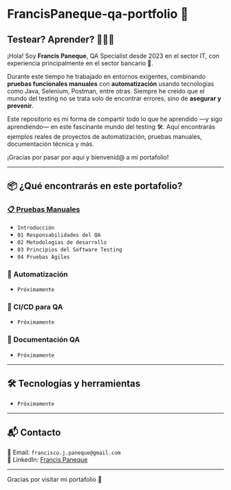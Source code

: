 # FrancisPaneque-qa-portfolio 🎯

## Testear? Aprender? 💁🏽‍♂️

¡Hola! Soy **Francis Paneque**, QA Specialist desde 2023 en el sector IT, con experiencia principalmente en el sector bancario 🏦.

Durante este tiempo he trabajado en entornos exigentes, combinando **pruebas funcionales manuales** con **automatización** usando tecnologías como Java, Selenium, Postman, entre otras. Siempre he creído que el mundo del testing no se trata solo de encontrar errores, sino de **asegurar y prevenir**.

Este repositorio es mi forma de compartir todo lo que he aprendido —y sigo aprendiendo— en este fascinante mundo del testing 🛠️. Aquí encontrarás ejemplos reales de proyectos de automatización, pruebas manuales, documentación técnica y más.

¡Gracias por pasar por aquí y bienvenid@ a mi portafolio!

---

## 📦 ¿Qué encontrarás en este portafolio?

### [📋 Pruebas Manuales](https://github.com/FrancisPaneque/FrancisPaneque-qa-portfolio/tree/main/Pruebas%20Manuales)

- `Introducción`
- `01 Responsabilidades del QA`
- `02 Metodologias de desarrollo`
- `03 Principios del Software Testing`
- `04 Pruebas Ágiles`

### 🧪 Automatización

- `Próximamente`

### 🔁 CI/CD para QA

- `Próximamente`

### 📄 Documentación QA

- `Próximamente`

---

## 🛠️ Tecnologías y herramientas

- `Próximamente`

---

## 📬 Contacto

📧 Email: `francisco.j.paneque@gmail.com`  
🔗 LinkedIn: [Francis Paneque](https://www.linkedin.com/in/francis-paneque-21092a252/)

---

Gracias por visitar mi portafolio 🙌
